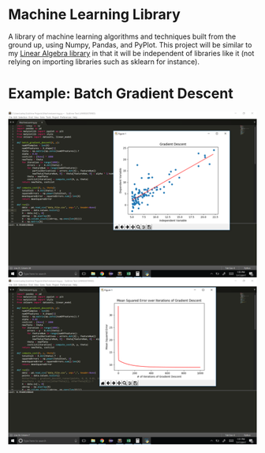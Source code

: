# Machine Learning Library
A library of machine learning algorithms and techniques built from the ground up, using Numpy, Pandas, and PyPlot. This project will be similar to my [Linear Algebra library](https://github.com/EdwardSeley/LinearAlgebra) in that it will be independent of libraries like it (not relying on importing libraries such as sklearn for instance). 

# Example: Batch Gradient Descent
![alt tag](https://github.com/EdwardSeley/MachineLearning/blob/master/Screenshots/Gradient_Descent.png)
![alt tag](https://github.com/EdwardSeley/MachineLearning/blob/master/Screenshots/Cost_Function.png)
